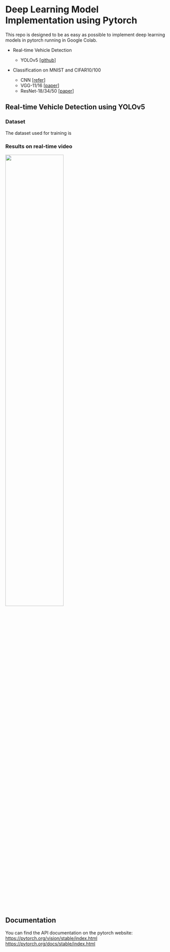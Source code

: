 # Deep Learning Model Implementation using Pytorch
This repo is designed to be as easy as possible to implement deep learning models in pytorch running in Google Colab. 
* Real-time Vehicle Detection 
  * YOLOv5 [[github](https://github.com/ultralytics/yolov5)]
 
* Classification on MNIST and CIFAR10/100
  * CNN [[refer](https://cs231n.github.io/convolutional-networks/)]
  * VGG-11/16 [[paper](https://arxiv.org/pdf/1409.1556v6.pdf)]
  * ResNet-18/34/50 [[paper](https://openaccess.thecvf.com/content_cvpr_2016/papers/He_Deep_Residual_Learning_CVPR_2016_paper.pdf)]

## Real-time Vehicle Detection using YOLOv5

### Dataset 

The dataset used for training is 

### Results on real-time video
<img width="60%" src="https://user-images.githubusercontent.com/76892271/199302043-2e9540c6-e1eb-49eb-a82b-6e7737845265.gif"/>

## Documentation
You can find the API documentation on the pytorch website: https://pytorch.org/vision/stable/index.html
https://pytorch.org/docs/stable/index.html



